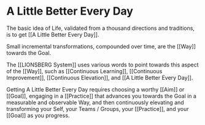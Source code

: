 # A Little Better Every Day
The basic idea of Life, validated from a thousand directions and traditions, is to get [[A Little Better Every Day]]. 

Small incremental transformations, compounded over time, are the [[Way]] towards the Goal. 

The [[LIONSBERG System]] uses various words to point towards this aspect of the [[Way]], such as [[Continuous Learning]], [[Continuous Improvement]], [[Continuous Elevation]], and [[A Little Better Every Day]]. 

Getting A Little Better Every Day requires choosing a worthy [[Aim]] or [[Goal]], engaging in a [[Practice]] that advances you towards the Goal in a measurable and observable Way, and then continuously elevating and transforming your Self, your Teams / Groups, your [[Practice]], and your [[Goal]] as you progress. 

